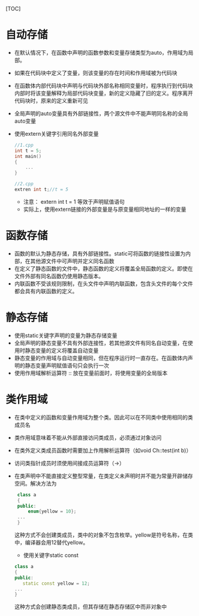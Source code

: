 [TOC]

# 自动存储
- 在默认情况下，在函数中声明的函数参数和变量存储类型为auto，作用域为局部。
- 如果在代码块中定义了变量，则该变量的存在时间和作用域被为代码块
- 在函数体内部代码块中声明与代码块外部名称相同变量时，程序执行到代码块内部时将该变量解释为局部代码块变量，新的定义隐藏了旧的定义。程序离开代码块时，原来的定义重新可见
- 全局声明的auto变量具有外部链接性，两个源文件中不能声明同名称的全局auto变量
- 使用extern关键字引用同名外部变量

    ```cpp
    //1.cpp
    int t = 5;
    int main()
    {
        ...
    }
    
    //2.cpp
    extren int t;//t = 5
    ```

    - 注意： extern int t = 1 等效于声明赋值语句
    - 实际上，使用extern链接的外部变量是与原变量相同地址的一样的变量

# 函数存储
- 函数的默认为静态存储，具有外部链接性。static可将函数的链接性设置为内部，在其他源文件中可声明并定义同名函数
- 在定义了静态函数的文件中，静态函数的定义将覆盖全局函数的定义。即使在文件外部有同名函数仍使用静态版本。
- 内联函数不受该规则限制，在头文件中声明内联函数，包含头文件的每个文件都会具有内联函数的定义。

# 静态存储
-  使用static关键字声明的变量为静态存储变量
-  全局声明的静态变量不具有外部连接性，若其他源文件有同名自动变量，在使用时静态变量的定义将覆盖自动变量
-  静态变量的作用域与自动变量相同，但在程序运行时一直存在。在函数体内声明的静态变量声明赋值语句只会执行一次
-  使用作用域解析运算符  ::  放在变量前面时，将使用变量的全局版本

# 类作用域
- 在类中定义的函数和变量作用域为整个类。因此可以在不同类中使用相同的类成员名
- 类作用域意味着不能从外部直接访问类成员，必须通过对象访问
- 在类外定义类成员函数时需要加上作用解析运算符（如void Ch::test(int b)）
- 访问类指针成员时须使用间接成员运算符（->）
- 在类声明中不能直接定义整型常量，在类定义未声明时并不能为常量开辟储存空间。解决方法为

   ```cpp
    class a
    {
    public:
        enum{yellow = 10};
    ...
    }
   ```

    这种方式不会创建类成员，类中的对象不包含枚举。yellow是符号名称，在类中，编译器会用12替代yellow。
    - 使用关键字static const

     ```cpp
    class a
    {
    public:
        static const yellow = 12;
    ...
    }
     ```

   这种方式会创建静态类成员，但其存储在静态存储区中而非对象中